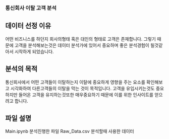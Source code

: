 ### 통신회사 이탈 고객 분석

## 데이터 선정 이유
어떤 비즈니스를 하던지 회사의형태 혹은 대인의 형태로 고객은 존재합니다. 그렇기 때문에 고객을 분석해보는것은 데이터 분석가에 있어서 중요하며 좋은 분석경험이 될것같아서 시작하게 되었습니다.


## 분석의 목적
통신회사에서 어떤 고객들이 이탈하는지 이탈에 중요하게 영향을 주는 요소를 확인해보고 시각화하여 다른고객들의 이탈을 막는 것이 목적입니다. 고객을 유입시키는것도 중요하지만 들어온 고객을 유지하는것또한 매우중요하기 때문에 이를 위한 인사이트를 얻으려고 합니다.

## 파일 설명
Main.ipynb 분석진행한 파일
Raw_Data.csv 분석할때 사용한 데이터
